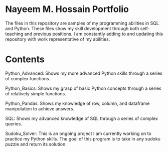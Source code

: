 # Nayeem M. Hossain Portfolio
The files in this repository are samples of my programming abilities in SQL and Python. These files show my skill development through both self-teaching and previous positions. I am constantly adding to and updating this repository with work representative of my abilities.

# Contents
Python_Advanced: Shows my more advanced Python skills through a series of complex functions.

Python_Basics: Shows my grasp of basic Python concepts through a series of relatively simple functions.

Python_Pandas: Shows my knowledge of row, column, and dataframe manipulation to achieve answers.

SQL: Shows my advanced knowledge of SQL through a series of complex queries.

Sudoku_Solver: This is an ongoing project I am currently working on to practice my Python skills. The goal of this program is to take in any sudoku puzzle and return its solution.
